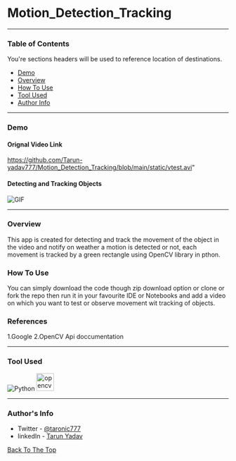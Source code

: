 # Motion_Detection_Tracking
---

### Table of Contents
You're sections headers will be used to reference location of destinations.

- [Demo](#demo)
- [Overview](#overview)
- [How To Use](#how-to-use)
- [Tool Used](#tool-used)
- [Author Info](#author-info)

---

### Demo

#### Orignal Video Link 
https://github.com/Tarun-yadav777/Motion_Detection_Tracking/blob/main/static/vtest.avi" 

#### Detecting and Tracking Objects
![GIF](./static/gif.gif)


---

### Overview

This app is created for detecting and track the movement of the object in the video and notify on weather a motion is detected or not, each movement is tracked by a green rectangle using OpenCV library in pthon.

### How To Use

You can simply download the code though zip download option or clone or fork the repo then run it in your favourite IDE or Notebooks and add a video on which you want to test or observe movement wit tracking of objects.

### References
1.Google
2.OpenCV Api doccumentation

---

### Tool Used

![Python](https://img.shields.io/badge/Python-3.8-blueviolet)
<a href="https://opencv.org/" target="_blank"> <img src="https://www.vectorlogo.zone/logos/opencv/opencv-icon.svg" alt="opencv" width="40" height="40"/> </a>


---

### Author's Info

- Twitter - [@taronic777](https://twitter.com/taronic777)
- linkedIn - [Tarun Yadav](https://www.linkedin.com/in/tarun-yadav-47442112b/)

[Back To The Top](#read-me-template)
